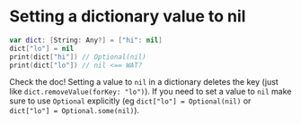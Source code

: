 # Setting a dictionary value to nil

```swift
var dict: [String: Any?] = ["hi": nil]
dict["lo"] = nil
print(dict["hi"]) // Optional(nil)
print(dict["lo"]) // nil <== WAT?
```

Check the doc! Setting a value to `nil` in a dictionary deletes the key (just like `dict.removeValue(forKey: "lo")`).
If you need to set a value to `nil` make sure to use `Optional` explicitly (eg `dict["lo"] = Optional(nil)` or `dict["lo"] = Optional.some(nil)`).
